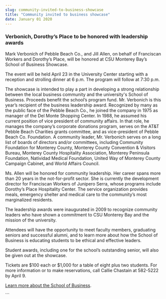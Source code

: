 ```yaml
---
slug: community-invited-to-business-showcase
title: "Community invited to business showcase"
date: January 01 2020
---
```


 
<h3>Verbonich, Dorothy’s Place to be honored with leadership awards</h3>
<p>
  Mark Verbonich of Pebble Beach Co., and Jill Allen, on behalf of Franciscan
  Workers and Dorothy’s Place, will be honored at CSU Monterey Bay’s School of
  Business Showcase.
</p>
<p>
  The event will be held April 23 in the University Center starting with a
  reception and strolling dinner at 6 p.m. The program will follow at 7:30 p.m.
</p>
<p>
  The showcase is intended to play a part in developing a strong relationship
  between the local business community and the university's School of Business.
  Proceeds benefit the school’s program fund. Mr. Verbonich is this year’s
  recipient of the business leadership award. Recognized by many as the public
  face of the Pebble Beach Co., he joined the company in 1975 as manager of the
  Del Monte Shopping Center. In 1988, he assumed his current position of vice
  president of community affairs. In that role, he manages the company’s
  corporate donations program, serves on the AT&amp;T Pebble Beach Charities
  grants committee, and as vice-president of Pebble Beach Co. Foundation. A
  community leader, Mr. Verbonich serves on a long list of boards of directors
  and/or committees, including Community Foundation for Monterey County,
  Monterey County Convention &amp; Visitors Bureau, Monterey County Hospitality
  Association, Monterey Peninsula Foundation, Natividad Medical Foundation,
  United Way of Monterey County Campaign Cabinet, and World Affairs Council.
</p>
<p>
  Ms. Allen will be honored for community leadership. Her career spans more than
  20 years in the not-for-profit sector. She is currently the development
  director for Franciscan Workers of Junipero Serra, whose programs include
  Dorothy’s Place Hospitality Center. The service organization provides meals,
  emergency shelter and medical care to the community’s most marginalized
  residents.
</p>
<p>
  The leadership awards were inaugurated in 2009 to recognize community leaders
  who have shown a commitment to CSU Monterey Bay and the mission of the
  university.
</p>
<p>
  Attendees will have the opportunity to meet faculty members, graduating
  seniors and successful alumni, and to learn more about how the School of
  Business is educating students to be ethical and effective leaders.
</p>
<p>
  Student awards, including one for the school’s outstanding senior, will also
  be given out at the showcase.
</p>
<p>
  Tickets are $100 each or $1,000 for a table of eight plus two students. For
  more information or to make reservations, call Callie Chastain at 582-5222 by
  April 9.
</p>
<p>
  <a href="https://csumb.edu/business">Learn more about the School of Business</a
  >.
</p>
<p></p>
```
